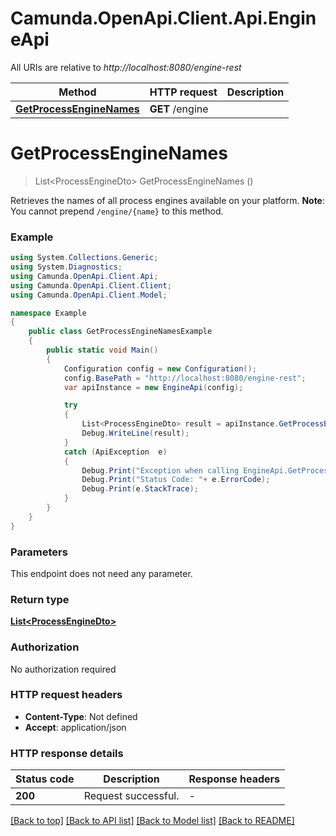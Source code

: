 # Camunda.OpenApi.Client.Api.EngineApi

All URIs are relative to *http://localhost:8080/engine-rest*

Method | HTTP request | Description
------------- | ------------- | -------------
[**GetProcessEngineNames**](EngineApi.md#getprocessenginenames) | **GET** /engine | 


<a name="getprocessenginenames"></a>
# **GetProcessEngineNames**
> List&lt;ProcessEngineDto&gt; GetProcessEngineNames ()



Retrieves the names of all process engines available on your platform. **Note**: You cannot prepend `/engine/{name}` to this method.

### Example
```csharp
using System.Collections.Generic;
using System.Diagnostics;
using Camunda.OpenApi.Client.Api;
using Camunda.OpenApi.Client.Client;
using Camunda.OpenApi.Client.Model;

namespace Example
{
    public class GetProcessEngineNamesExample
    {
        public static void Main()
        {
            Configuration config = new Configuration();
            config.BasePath = "http://localhost:8080/engine-rest";
            var apiInstance = new EngineApi(config);

            try
            {
                List<ProcessEngineDto> result = apiInstance.GetProcessEngineNames();
                Debug.WriteLine(result);
            }
            catch (ApiException  e)
            {
                Debug.Print("Exception when calling EngineApi.GetProcessEngineNames: " + e.Message );
                Debug.Print("Status Code: "+ e.ErrorCode);
                Debug.Print(e.StackTrace);
            }
        }
    }
}
```

### Parameters
This endpoint does not need any parameter.

### Return type

[**List&lt;ProcessEngineDto&gt;**](ProcessEngineDto.md)

### Authorization

No authorization required

### HTTP request headers

 - **Content-Type**: Not defined
 - **Accept**: application/json

### HTTP response details
| Status code | Description | Response headers |
|-------------|-------------|------------------|
| **200** | Request successful. |  -  |

[[Back to top]](#) [[Back to API list]](../README.md#documentation-for-api-endpoints) [[Back to Model list]](../README.md#documentation-for-models) [[Back to README]](../README.md)


